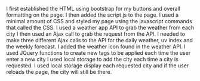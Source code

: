 I first established the HTML using bootstrap for my buttons and overall formatting on the page. 
I then added the script.js to the page. 
I used a minimal amount of CSS and styled my page using the javascript commands that called the CSS. 
I used a weather app API to grab the weather from each city
I then used an Ajax call to grab the request from the API. 
I needed to make three different Ajax calls to the API for the daily weather, uv index and the weekly forecast. 
I added the weather icon found in the weather API. 
I used JQuery functions to create new tags to be applied each time the user enter a new city
I used local storage to add the city each time a city is requested. 
I used local storage display each requested city and if the user reloads the page, the city will still be there. 


